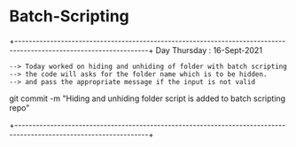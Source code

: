 # Batch-Scripting

+-------------------------------------------------------------------------------------------------------------------+
Day Thursday : 16-Sept-2021

	--> Today worked on hiding and unhiding of folder with batch scripting 
	--> the code will asks for the folder name which is to be hidden.
	--> and pass the appropriate message if the input is not valid

git commit -m "Hiding and unhiding folder script is added to batch scripting repo"

+-------------------------------------------------------------------------------------------------------------------+